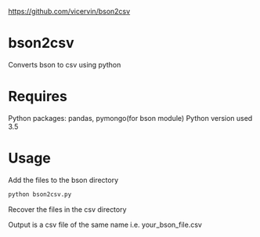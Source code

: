 https://github.com/vicervin/bson2csv
# bson2csv
Converts bson to csv using python 

# Requires
Python packages: pandas, pymongo(for bson module)
Python version used 3.5

# Usage
Add the files to the bson directory
```bash
python bson2csv.py 
```
Recover the files in the csv directory

Output is a csv file of the same name i.e. your_bson_file.csv
